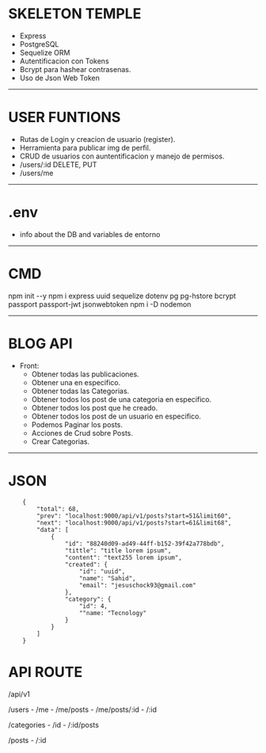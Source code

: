 # SKELETON TEMPLE
- Express
- PostgreSQL
- Sequelize ORM
- Autentificacion con Tokens
- Bcrypt para hashear contrasenas.
- Uso de Json Web Token

---

 # USER FUNTIONS
- Rutas de Login y creacion de usuario (register).
- Herramienta para publicar img de perfil.
- CRUD de usuarios con auntentificacion y manejo de permisos.
- /users/:id DELETE, PUT
- /users/me

---

# .env
- info about the DB and variables de entorno

---

# CMD
npm init --y
npm i express uuid sequelize dotenv pg pg-hstore bcrypt passport passport-jwt jsonwebtoken
npm i -D nodemon

---

# BLOG API

- Front:
    - Obtener todas las publicaciones.
    - Obtener una en especifico.
    - Obtener todas las Categorias.
    - Obtener todos los post de una categoria en especifico.
    - Obtener todos los post que he creado.
    - Obtener todos los post de un usuario en especifico.
    - Podemos Paginar los posts.
    - Acciones de Crud sobre Posts.
    - Crear Categorias.

---

# JSON
```
    {
        "total": 68,
        "prev": "localhost:9000/api/v1/posts?start=51&limit60",
        "next": "localhost:9000/api/v1/posts?start=61&limit68",
        "data": [
            {
                "id": "88240d09-ad49-44ff-b152-39f42a778bdb",
                "tittle": "title lorem ipsum",
                "content": "text255 lorem ipsum",
                "created": {
                    "id": "uuid",
                    "name": "Sahid",
                    "email": "jesuschock93@gmail.com"
                },
                "category": {
                    "id": 4,
                    ""name: "Tecnology"
                }
            }
        ]        
    }
```

# API ROUTE

<!-- Principal -->
/api/v1

/users
    - /me
    - /me/posts
    - /me/posts/:id
    - /:id

/categories
    - /id
    - /:id/posts

/posts
    - /:id





